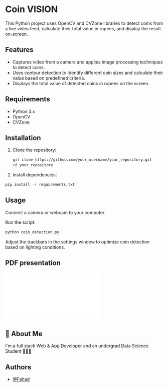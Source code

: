 # Coin VISION

This Python project uses OpenCV and CVZone libraries to detect coins from a live video feed, calculate their total value in rupees, and display the result on-screen.

## Features

- Captures video from a camera and applies image processing techniques to detect coins.
- Uses contour detection to identify different coin sizes and calculate their value based on predefined criteria.
- Displays the total value of detected coins in rupees on the screen.

## Requirements

- Python 3.x
- OpenCV
- CVZone

## Installation

1. Clone the repository:

   ```bash
   git clone https://github.com/your_username/your_repository.git
   cd your_repository
   ```
2. Install dependencies:
  ```bash
  pip install -r requirements.txt
  ```
## Usage
Connect a camera or webcam to your computer.

Run the script:
```bash
python coin_detection.py
```
Adjust the trackbars in the settings window to optimize coin detection based on lighting conditions.

## PDF presentation
![presentation](./CoinVision.pdf)

## 🚀 About Me
I'm a full stack Web & App Developer and an undergrad Data Science Student 👨‍💻🙌

## Authors

- [@Fahad](https://github.com/SyedFahad7)

